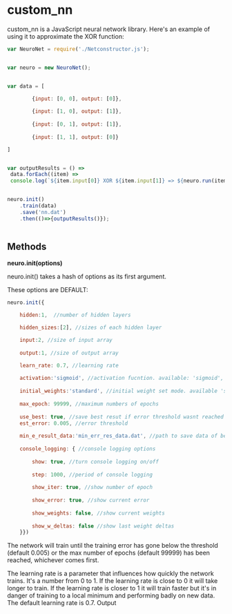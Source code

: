 # custom_nn


custom_nn is a JavaScript neural network library. Here's an example of using it to approximate the XOR function:


```javascript
var NeuroNet = require('./Netconstructor.js');


var neuro = new NeuroNet();


var data = [

		{input: [0, 0], output: [0]},
 
   		{input: [1, 0], output: [1]},
  
  		{input: [0, 1], output: [1]},
   
 		{input: [1, 1], output: [0]}

]


var outputResults = () => 
 data.forEach((item) => 
 console.log(`${item.input[0]} XOR ${item.input[1]} => ${neuro.run(item.input)} (expected ${item.output})`));


neuro.init()
	.train(data)
	.save('nn.dat')
	.then(()=>{outputResults()}); 
	
```	
 
## Methods


**neuro.init(options)**


neuro.init() takes a hash of options as its first argument. 

These options are DEFAULT:


```javascript
neuro.init({

	hidden:1,  //number of hidden layers

	hidden_sizes:[2], //sizes of each hidden layer

	input:2, //size of input array
	
	output:1, //size of output array

	learn_rate: 0.7, //learning rate
		
	activation:'sigmoid', //activation fucntion. available: 'sigmoid', 'bipolar_sigmoid'
		
	initial_weights:'standard', //initial weight set mode. available 'standard', 'widrow'
		
	max_epoch: 99999, //maximum numbers of epochs
		
	use_best: true, //save best resut if error threshold wasnt reached	
	est_error: 0.005, //error threshold
		
	min_e_result_data:'min_err_res_data.dat', //path to save data of best error if estimated error wasnt reached	
	
	console_logging: { //console logging options
			
		show: true, //turn console logging on/off
			
		step: 1000, //period of console logging
			
		show_iter: true, //show number of epoch
			
		show_error: true, //show current error
			
		show_weights: false, //show current weights
			
		show_w_deltas: false //show last weight deltas
	}})


```
The network will train until the training error has gone below the threshold (default 0.005) or the max number of epochs (default 99999) has been reached, whichever comes first.


The learning rate is a parameter that influences how quickly the network trains. It's a number from 0 to 1. If the learning rate is close to 0 it will take longer to train. If the learning rate is closer to 1 it will train faster but it's in danger of training to a local minimum and performing badly on new data. The default learning rate is 0.7.
Output




